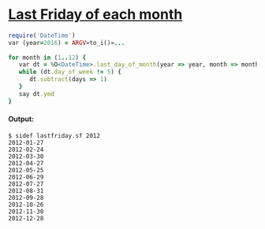[1]: http://rosettacode.org/wiki/Last_Friday_of_each_month

# [Last Friday of each month][1]

```ruby
require('DateTime')
var (year=2016) = ARGV»to_i()»...
 
for month in (1..12) {
   var dt = %O<DateTime>.last_day_of_month(year => year, month => month)
   while (dt.day_of_week != 5) {
      dt.subtract(days => 1)
   }
   say dt.ymd
}
```

#### Output:
```
$ sidef lastfriday.sf 2012
2012-01-27
2012-02-24
2012-03-30
2012-04-27
2012-05-25
2012-06-29
2012-07-27
2012-08-31
2012-09-28
2012-10-26
2012-11-30
2012-12-28
```
